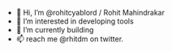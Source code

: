 - 👋 Hi, I’m @rohitcyablord / Rohit Mahindrakar
- 👀 I’m interested in developing tools
- 🌱 I’m currently building <tools>
- 📫 reach me @rhitdm on twitter.

<!---
rohitcyablord/rohitcyablord is a ✨ special ✨ repository because its `README.md` (this file) appears on your GitHub profile.
You can click the Preview link to take a look at your changes.
--->

